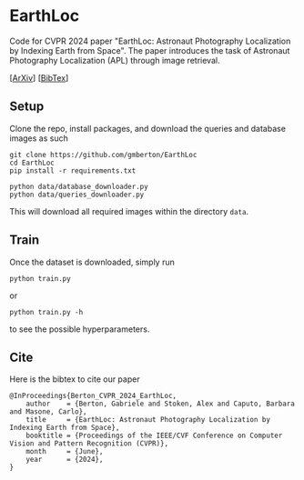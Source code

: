 # EarthLoc
Code for CVPR 2024 paper "EarthLoc: Astronaut Photography Localization by Indexing Earth from Space".
The paper introduces the task of Astronaut Photography Localization (APL) through image retrieval.

[[ArXiv](https://arxiv.org/abs/2403.06758)] [[BibTex](https://github.com/gmberton/EarthLoc?tab=readme-ov-file#cite)]

## Setup
Clone the repo, install packages, and download the queries and database images as such
```
git clone https://github.com/gmberton/EarthLoc
cd EarthLoc
pip install -r requirements.txt

python data/database_downloader.py
python data/queries_downloader.py
```
This will download all required images within the directory `data`.

## Train
Once the dataset is downloaded, simply run
```
python train.py
```
or
```
python train.py -h
```
to see the possible hyperparameters.

## Cite
Here is the bibtex to cite our paper
```
@InProceedings{Berton_CVPR_2024_EarthLoc,
    author    = {Berton, Gabriele and Stoken, Alex and Caputo, Barbara and Masone, Carlo},
    title     = {EarthLoc: Astronaut Photography Localization by Indexing Earth from Space},
    booktitle = {Proceedings of the IEEE/CVF Conference on Computer Vision and Pattern Recognition (CVPR)},
    month     = {June},
    year      = {2024},
}
```

